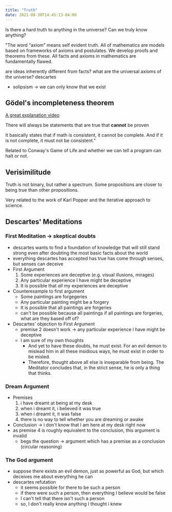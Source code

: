 ```yaml
---
title: "Truth"
date: 2021-08-30T14:45:13-04:00
---
```


Is there a hard truth to anything in the universe? Can we truly know anything?

"The word “axiom” means self evident truth. All of mathematics are models based on frameworks of axioms and postulates. We develop proofs and theorems from these. All facts and axioms in mathematics are fundamentally flawed.

are ideas inherently different from facts?
what are the universal axioms of the universe?
descartes
* solipsism -> we can only know that we exist

## Gödel's incompleteness theorem
[A great explanation video](https://www.youtube.com/watch?v=HeQX2HjkcNo)

There will always be statements that are true that **cannot** be proven

It basically states that if math is consistent, it cannot be complete. And if it is not complete, it must not be consistent."

Related to Conway's Game of Life and whether we can tell a program can halt or not.

## Verisimilitude
Truth is not binary, but rather a spectrum. Some propositions are closer to being true than other propositions.

Very related to the work of Karl Popper and the iterative approach to science.

## Descartes' Meditations
### First Meditation → skeptical doubts
-   descartes wants to find a foundation of knowledge that will still stand strong even after doubting the most basic facts about the world
-   everything descartes has accepted has true has come through senses, but senses can deceive
-   First Argument
    1.  Some experiences are deceptive (e.g. visual illusions, mirages)
    2.  Any particular experience I have might be deceptive
    3.  It is possible that _all_ my experiences are deceptive
-   Counterexample to first argument
    -   Some paintings are forgegeries
    -   Any particular painting might be a forgery
    -   It is possible that all paintings are forgeries
    -   can't be possible because all paintings if all paintings are forgeries, what are they based off of?
-   Descartes' objection to First Argument
    -   premise 2 doesn't work → any particular experience I have might be deceptive
    -   I am sure of my own thoughts
        -   And yet to have these doubts, he must exist. For an evil demon to mislead him in all these insidious ways, he must exist in order to be misled.
        -   Therefore, thought above all else is inseparable from being. The Meditator concludes that, in the strict sense, he is only a thing that thinks.
### Dream Argument
-   Premises
	1.  i have dreamt at being at my desk
	2.  when i dreamt it, i believed it was true
	3.  when i dreamt it, it was false
	4.  there is no way to tell whether you are dreaming or awake
-   Conclusion → i don't know that I am here at my desk right now
-   as premise 4 is roughly equivalent to the conclusion, this argument is invalid
	-   begs the question → argument which has a premise as a conclusion (circular reasoning)
### The God argument
-   suppose there exists an evil demon, just as powerful as God, but which deceives me about everything he can
-   descartes refutation
	-   it seems possible for there to be such a person
	-   if there were such a person, then everything I believe would be false
	-   I can't tell that there isn't such a person
	-   so, I don't really know anything I thought i knew